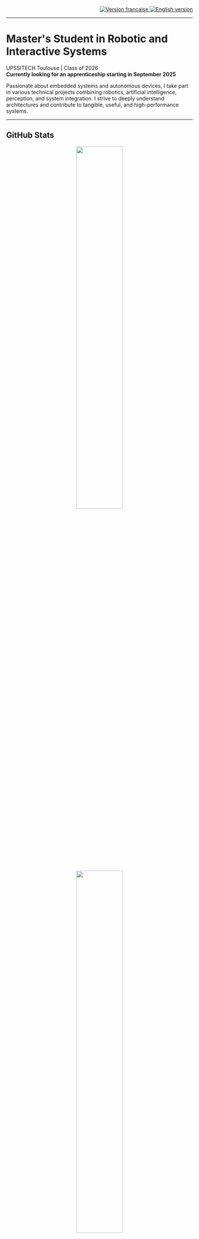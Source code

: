 <div align="right">
  <a href="README.md">
    <img src="https://img.shields.io/badge/lang-fr-red" alt="Version française">
  </a>
  <a href="README_en.md">
    <img src="https://img.shields.io/badge/lang-en-blue" alt="English version">
  </a>
</div>

---

# Master's Student in Robotic and Interactive Systems

UPSSITECH Toulouse | Class of 2026  
**Currently looking for an apprenticeship starting in September 2025**

Passionate about embedded systems and autonomous devices, I take part in various technical projects combining robotics, artificial intelligence, perception, and system integration. I strive to deeply understand architectures and contribute to tangible, useful, and high-performance systems.

---

## GitHub Stats

<p align="center">
  <img src="https://github-readme-stats.vercel.app/api?username=Bebel19&show_icons=true&theme=default" width="50%" />
  <img src="https://github-readme-stats.vercel.app/api/top-langs/?username=Bebel19&layout=compact&langs_count=8&hide=html" width="50%" />
</p>

---

## 📂 Featured Projects

### **🤖 Autonomous Explorer Robot – Capstone Project (Interface, Backend, Raspberry Pi)**
- Angular control interface (driving, voice command, ball following, mapping)
- Flask backend for LIDAR, video, and audio processing, robot communication
- Raspberry Pi for sensor data capture, camera streaming, and LIDAR management
- **Stack**: Angular, Flask, Python, OpenCV, SpeechRecognition, LIDAR, SocketIO
- 🔗 [Interface](https://github.com/Bebel19/interface_robot_explorateur) · [Backend](https://github.com/MaelaViguier/mobile_robot_backend) · [Raspberry](https://github.com/Bebel19/stream_rpi_robot_explorateur)

### **🦼 Wheelchair Rugby – Sensor-Based Monitoring System**
- Flask backend with SQLite database for sensor data (BPM, temperature, impacts)
- Angular frontend for live visualizations, match history, player profiles
- Presented at an international summer school (UPSSITECH, Ostfalia, Wuerzburg, Munster)
- **Stack**: Flask, SQLAlchemy, Angular, WebSocket
- 🔗 [Backend](https://github.com/Bebel19/rugby_wheelchair_backend) · [Frontend](https://github.com/GuyBorel/interface_rugby_wheelchair_FE/tree/guy)

### **🦾 AR4 MK3 HMI – Industrial Robotic Arm Interface**
- Angular interface for controlling AR4 MK3 arm and Denavit-Hartenberg settings
- Real-time WebSocket communication (motors, pins, G-code)
- **Stack**: Angular, SocketIO, Electron-ready
- 🔗 [Repo](https://github.com/Bebel19/AR4_MK3_hmi)

### **🌀 Circular Trajectory Generation – RRR RX160 Robot**
- Geometric and differential modeling of a 3DOF manipulator
- Circular trajectory planning in operational and joint space
- **Stack**: Python, NumPy, Matplotlib
- 🔗 [Repo](https://github.com/OlivierCrt/Trajectory_Generation_Robot_Manipulator_RX160)

---

## Technical Skills

- **Languages**: Python, C++, Java, Bash
- **Systems / DevOps**: Linux, Docker, ROS1/2
- **Web**: Flask, Angular, SQL
- **AI / Vision**: OpenCV, TensorFlow, SLAM
- **Electronics / CAD**: LTSpice, Fusion 360, Altium

> Each project includes the related technology stack and key libraries.

---

## Contact

- **LinkedIn**: [Othman Belgnaoui](https://www.linkedin.com/in/othman-belgnaoui-79848340/)
